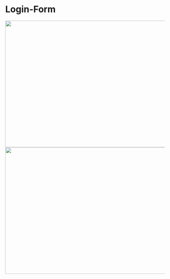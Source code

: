 ﻿# Login-Form

<img src="https://github.com/ali-moski/Login-Form/assets/163552045/104cbc83-938c-4562-aa11-4b488b569439" data-canonical-src="https://github.com/ali-moski/Login-Form/assets/163552045/104cbc83-938c-4562-aa11-4b488b569439" width="800" height="400" />

<img src="https://github.com/ali-moski/Login-Form/assets/163552045/e06e0605-288c-4a72-b416-872e158ffffe" data-canonical-src="https://github.com/ali-moski/Login-Form/assets/163552045/e06e0605-288c-4a72-b416-872e158ffffe" width="800" height="400" />
